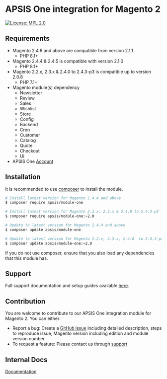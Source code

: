 APSIS One integration for Magento 2
 ======
 
[![License: MPL 2.0](https://img.shields.io/badge/License-MPL%202.0-brightgreen.svg)](LICENSE)

## Requirements

- Magento 2.4.6 and above are compatible from version 2.1.1
  - PHP 8.1+
- Magento 2.4.4 & 2.4.5 is compatible with version 2.1.0
  - PHP 8.1+
- Magento 2.2.x, 2.3.x & 2.4.0 to 2.4.3-p3 is compatible up to version 2.0.8
  - PHP 7.1+
- Magento module(s) dependency 
    - Newsletter
    - Review
    - Sales
    - Wishlist
    - Store
    - Config
    - Backend
    - Cron
    - Customer
    - Catalog
    - Quote
    - Checkout
    - Ui
- APSIS One [Account](https://www.apsis.com/about-us/request-tour)

## Installation

It is recommended to use [composer](https://getcomposer.org) to install the module.

```bash
# Install latest version for Magento 2.4.4 and above
$ composer require apsis/module-one

# Install latest version for Magento 2.2.x, 2.3.x & 2.4.0 to 2.4.3-p3
$ composer require apsis/module-one:~2.0

# Update to latest version for Magento 2.4.4 and above
$ composer update apsis/module-one

# Update to latest version for Magento 2.2.x, 2.3.x, 2.4.0  to 2.4.3-p3
$ composer update apsis/module-one:~2.0
```
If you do not use composer, ensure that you also load any dependencies that this module has.

## Support

Full support documentation and setup guides available [here](https://help.apsis.one/en/).

## Contribution

You are welcome to contribute to our APSIS One integration module for Magento 2. You can either:
- Report a bug: Create a [GitHub issue](https://github.com/ApsisInternational/module-one/issues/new) including detailed description, steps to reproduce issue, Magento version including edition and module version number.
- To request a feature: Please contact us through [support](https://www.apsis.com/services/support)

## Internal Docs
[Documentation](https://efficy-my.sharepoint.com/:w:/p/aqa/EYmCpcUADPxAnH9SLlkiwRMBOJC_VtqpLQ5lbcSTNnInnQ?e=5bSRe1)
